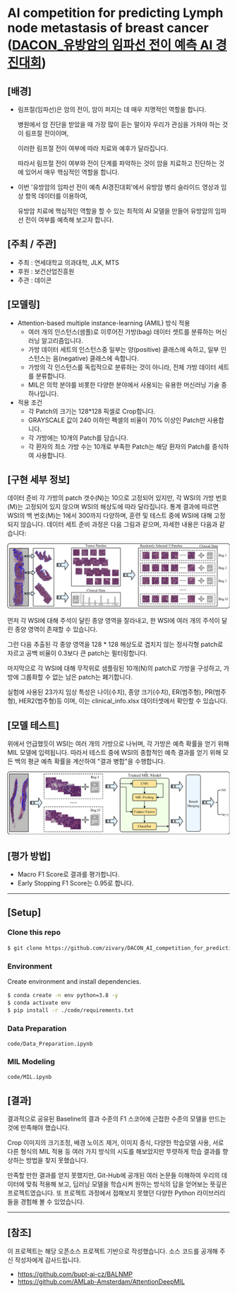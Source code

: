 # AI competition for predicting Lymph node metastasis of breast cancer ([DACON_유방암의 임파선 전이 예측 AI 경진대회](https://dacon.io/competitions/official/236011/overview/description))

## [배경]

- 림프절(임파선)은 암의 전이, 암이 퍼지는 데 매우 치명적인 역할을 합니다.

  병원에서 암 진단을 받았을 때 가장 많이 듣는 말이자 우리가 관심을 가져야 하는 것이 림프절 전이이며, 

  이러한 림프절 전이 여부에 따라 치료와 예후가 달라집니다.

  따라서 림프절 전이 여부와 전이 단계를 파악하는 것이 암을 치료하고 진단하는 것에 있어서 매우 핵심적인 역할을 합니다.

- 이번 '유방암의 임파선 전이 예측 AI경진대회'에서 유방암 병리 슬라이드 영상과 임상 항목 데이터를 이용하여,

  유방암 치료에 핵심적인 역할을 할 수 있는 최적의 AI 모델을 만들어 유방암의 임파선 전이 여부를 예측해 보고자 합니다.

## [주최 / 주관]

- 주최 : 연세대학교 의과대학, JLK, MTS
- 후원 : 보건산업진흥원
- 주관 : 데이콘

## [모델링]

- Attention-based multiple instance-learning (AMIL) 방식 적용
  - 여러 개의 인스턴스(샘플)로 이루어진 가방(bag) 데이터 셋트를 분류하는 머신러닝 알고리즘입니다.
  - 가방 데이터 세트의 인스턴스중 일부는 양(positive) 클래스에 속하고, 일부 인스턴스는 음(negative) 클래스에 속합니다.
  - 가방의 각 인스턴스를 독립적으로 분류하는 것이 아니라, 전체 가방 데이터 세트를 분류합니다.
  - MIL은 의학 분야를 비롯한 다양한 분야에서 사용되는 유용한 머신러닝 기술 중 하나입니다.
- 적용 조건
  - 각 Patch의 크기는 128*128 픽셀로 Crop합니다.
  - GRAYSCALE 값이 240 이하인 펙셀의 비율이 70% 이상인 Patch만 사용합니다.
  - 각 가방에는 10개의 Patch를 담습니다.
  - 각 환자의 최소 가방 수는 10개로 부족한 Patch는 해당 환자의 Patch를 증식하여 사용합니다.

## [구현 세부 정보]
데이터 준비
각 가방의 patch 갯수(N)는 10으로 고정되어 있지만, 각 WSI의 가방 번호(M)는 고정되어 있지 않으며 WSI의 해상도에 따라 달라집니다. 통계 결과에 따르면 WSI의 백 번호(M)는 1에서 300까지 다양하며, 훈련 및 테스트 중에 WSI에 대해 고정되지 않습니다. 데이터 세트 준비 과정은 다음 그림과 같으며, 자세한 내용은 다음과 같습니다:
<div align="center">
    <img src="imgs/a.png" alt="c"/>
</div>

먼저 각 WSI에 대해 주석이 달린 종양 영역을 잘라내고, 한 WSI에 여러 개의 주석이 달린 종양 영역이 존재할 수 있습니다.

그런 다음 추출된 각 종양 영역을 128 * 128 해상도로 겹치지 않는 정사각형 patch로 자르고 공백 비율이 0.3보다 큰 patch는 필터링합니다.

마지막으로 각 WSI에 대해 무작위로 샘플링된 10개(N)의 patch로 가방을 구성하고, 가방에 그룹화할 수 없는 남은 patch는 폐기합니다.

실험에 사용된 23가지 임상 특성은 나이(수치), 종양 크기(수치), ER(범주형), PR(범주형), HER2(범주형)등 이며, 이는 clinical_info.xlsx 데이터셋에서 확인할 수 있습니다.

## [모델 테스트]

위에서 언급했듯이 WSI는 여러 개의 가방으로 나뉘며, 각 가방은 예측 확률을 얻기 위해 MIL 모델에 입력됩니다. 따라서 테스트 중에 WSI의 종합적인 예측 결과를 얻기 위해 모든 백의 평균 예측 확률을 계산하여 "결과 병합"을 수행합니다.
<div align="center">
    <img src="imgs/b.png" alt="c"/>
</div>


## [평가 방법]

- Macro F1 Score로 결과를 평가합니다.
- Early Stopping F1 Score는 0.95로 합니다. 

---

## [Setup]

### Clone this repo

```bash
$ git clone https://github.com/zivary/DACON_AI_competition_for_predicting_Lymph_node_metastasis_of_breast_cancer.git
```

### Environment

Create environment and install dependencies.

```bash
$ conda create -n env python=3.8 -y
$ conda activate env
$ pip install -r ./code/requirements.txt
```

### Data Preparation

```text
code/Data_Preparation.ipynb
```

### MIL Modeling

```text
code/MIL.ipynb
```

## [결과]

결과적으로 공유된 Baseline의 결과 수준의 F1 스코어에 근접한 수준의 모델을 만드는 것에 만족해야 했습니다.

Crop 이미지의 크기조정, 배경 노이즈 제거, 이미지 증식,  다양한 학습모델 사용, 서로 다른 형식의 MIL 적용 등 여러 가지 방식의 시도를 해보았지만 뚜렷하게 학습 결과를 향상하는 방법을 찾지 못했습니다.

만족할 만한 결과를 얻지 못했지만, Git-Hub에 공개된 여러 논문들 이해하여 우리의 데이터에 맞춰 적용해 보고, 딥러닝 모델을 학습시켜 원하는 방식의 답을 얻어보는 뜻깊은 프로젝트였습니다. 또 프로젝트 과정에서 접해보지 못했던 다양한 Python 라이브러리들을 경험해 볼 수 있었습니다. 

---

## [참조]
이 프로젝트는 해당 오픈소스 프로젝트 기반으로 작성했습니다. 소스 코드를 공개해 주신 작성자에게 감사드립니다.
- https://github.com/bupt-ai-cz/BALNMP
- https://github.com/AMLab-Amsterdam/AttentionDeepMIL